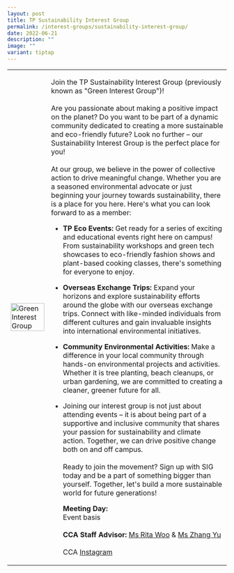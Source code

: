 ```yaml
---
layout: post
title: TP Sustainability Interest Group
permalink: /interest-groups/sustainability-interest-group/
date: 2022-06-21
description: ""
image: ""
variant: tiptap
---
```

<table style="minWidth: 50px">
<colgroup>
<col>
<col>
</colgroup>
<tbody>
<tr>
<td rowspan="1" colspan="1">
<div class="isomer-image-wrapper">
<img style="display:block;margin-left:auto;margin-right:auto;" height="auto" width="100%" alt="Green Interest Group" src="/images/Interest Groups/TPGIG.jpeg">
</div>
</td>
<td rowspan="1" colspan="1">
<p>Join the TP Sustainability Interest Group (previously known as "Green
Interest Group")!
<br>
<br>Are you passionate about making a positive impact on the planet? Do you
want to be part of a dynamic community dedicated to creating a more sustainable
and eco-friendly future? Look no further – our Sustainability Interest
Group is the perfect place for you!
<br>
<br>At our group, we believe in the power of collective action to drive meaningful
change. Whether you are a seasoned environmental advocate or just beginning
your journey towards sustainability, there is a place for you here. Here's
what you can look forward to as a member:
<br>
</p>
<ul>
<li>
<p><strong>TP Eco Events:</strong> Get ready for a series of exciting and
educational events right here on campus! From sustainability workshops
and green tech showcases to eco-friendly fashion shows and plant-based
cooking classes, there's something for everyone to enjoy.</p>
</li>
<li>
<p><strong>Overseas Exchange Trips:</strong> Expand your horizons and explore
sustainability efforts around the globe with our overseas exchange trips.
Connect with like-minded individuals from different cultures and gain invaluable
insights into international environmental initiatives.</p>
</li>
<li>
<p><strong>Community Environmental Activities:</strong> Make a difference
in your local community through hands-on environmental projects and activities.
Whether it is tree planting, beach cleanups, or urban gardening, we are
committed to creating a cleaner, greener future for all.</p>
</li>
<li>
<p>Joining our interest group is not just about attending events – it is
about being part of a supportive and inclusive community that shares your
passion for sustainability and climate action. Together, we can drive positive
change both on and off campus.
<br>
<br>Ready to join the movement? Sign up with SIG today and be a part of something
bigger than yourself. Together, let's build a more sustainable world for
future generations!
<br>
</p>
<p><strong>Meeting Day:</strong>
<br>Event basis
<br>
<br><strong>CCA Staff Advisor:</strong>  <a href="mailto:Rita_Woo@TP.EDU.SG" rel="noopener noreferrer nofollow" target="_blank">Ms Rita Woo</a> &amp; <a href="mailto:Yu_Zhang@tp.edu.sg" rel="noopener noreferrer nofollow" target="_blank">Ms Zhang Yu</a>
<br>
<br>CCA <a href="https://www.instagram.com/tpsustig/" rel="noopener noreferrer nofollow" target="_blank">Instagram</a>
</p>
<p></p>
</li>
</ul>
</td>
</tr>
</tbody>
</table>
<p></p>